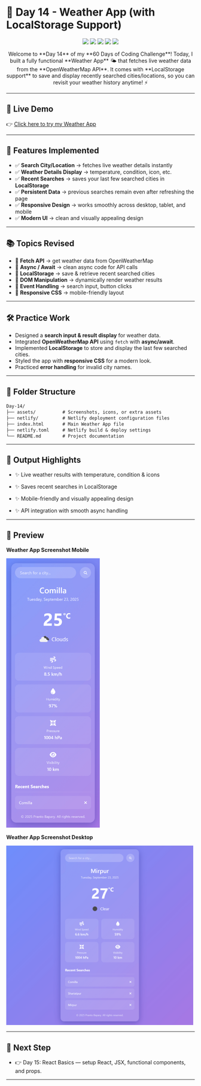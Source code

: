 # 📘 Day 14 - Weather App (with LocalStorage Support)

<p align="center">
  <img src="https://img.shields.io/badge/JavaScript-F7DF1E?style=for-the-badge&logo=javascript&logoColor=black" />
  <img src="https://img.shields.io/badge/HTML5-E34F26?style=for-the-badge&logo=html5&logoColor=white" />
  <img src="https://img.shields.io/badge/CSS3-1572B6?style=for-the-badge&logo=css3&logoColor=white" />
  <img src="https://img.shields.io/badge/OpenWeatherMap-1E90FF?style=for-the-badge&logo=weather&logoColor=white" />
  <img src="https://img.shields.io/badge/LocalStorage-Storage-blueviolet?style=for-the-badge" />
</p>

<p align="center">
Welcome to **Day 14** of my **60 Days of Coding Challenge**!  
Today, I built a fully functional **Weather App** 🌤️ that fetches live weather data from the **OpenWeatherMap API**.  
It comes with **LocalStorage support** to save and display recently searched cities/locations, so you can revisit your weather history anytime! ⚡
</p>

---

## 🔗 Live Demo

👉 [Click here to try my Weather App](https://prantos-weatherapp.netlify.app/)

---

## 🎨 Features Implemented

- ✅ **Search City/Location** → fetches live weather details instantly
- ✅ **Weather Details Display** → temperature, condition, icon, etc.
- ✅ **Recent Searches** → saves your last few searched cities in **LocalStorage**
- ✅ **Persistent Data** → previous searches remain even after refreshing the page
- ✅ **Responsive Design** → works smoothly across desktop, tablet, and mobile
- ✅ **Modern UI** → clean and visually appealing design

---

## 📚 Topics Revised

- 🔹 **Fetch API** → get weather data from OpenWeatherMap
- 🔹 **Async / Await** → clean async code for API calls
- 🔹 **LocalStorage** → save & retrieve recent searched cities
- 🔹 **DOM Manipulation** → dynamically render weather results
- 🔹 **Event Handling** → search input, button clicks
- 🔹 **Responsive CSS** → mobile-friendly layout

---

## 🛠️ Practice Work

- Designed a **search input & result display** for weather data.
- Integrated **OpenWeatherMap API** using `fetch` with **async/await**.
- Implemented **LocalStorage** to store and display the last few searched cities.
- Styled the app with **responsive CSS** for a modern look.
- Practiced **error handling** for invalid city names.

---

## 📂 Folder Structure

```plaintext
Day-14/
├── assets/          # Screenshots, icons, or extra assets
├── netlify/         # Netlify deployment configuration files
├── index.html       # Main Weather App file
├── netlify.toml     # Netlify build & deploy settings
└── README.md        # Project documentation
```

---

## 🚀 Output Highlights

- ✨ Live weather results with temperature, condition & icons

- ✨ Saves recent searches in LocalStorage

- ✨ Mobile-friendly and visually appealing design

- ✨ API integration with smooth async handling

---

## 🎥 Preview

**Weather App Screenshot Mobile**

<p align="left">
  <img src="./assets/screenshots/weather-app-mobile.png" alt="Weather App Mobile Preview" width="250">
</p>

**Weather App Screenshot Desktop**

<p align="left">
  <img src="./assets/screenshots/weather-app-desktop.png" alt="Weather App Desktop Preview" width="500">
</p>

---

## 🔗 Next Step

- 👉 Day 15: React Basics — setup React, JSX, functional components, and props.

---
